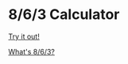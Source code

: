 8/6/3 Calculator
================

[Try it out!](http://hiekkalaatikko.vardan.fi/863Calculator/)
    
[What's 8/6/3?](https://www.t-nation.com/training/8-6-3-for-size-and-strength)